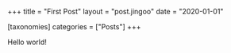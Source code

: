 +++
title = "First Post"
layout = "post.jingoo"
date = "2020-01-01"

[taxonomies]
categories = ["Posts"]
+++

Hello world!
